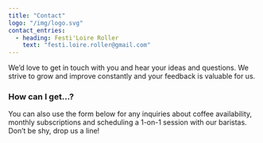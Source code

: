 ```yaml
---
title: "Contact"
logo: "/img/logo.svg"
contact_entries:
  - heading: Festi'Loire Roller
    text: "festi.loire.roller@gmail.com"
---
```


We’d love to get in touch with you and hear your ideas and
questions. We strive to grow and improve constantly and your feedback
is valuable for us.

<h3 class="f4 b lh-title mb2">How can I get…?</h3>

You can also use the form below for any inquiries about coffee
availability, monthly subscriptions and scheduling a 1-on-1 session
with our baristas. Don’t be shy, drop us a line!
